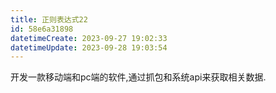 ```yaml
---
title: 正则表达式22
id: 58e6a31898
datetimeCreate: 2023-09-27 19:02:33
datetimeUpdate: 2023-09-28 19:03:54
---
```


开发一款移动端和pc端的软件,通过抓包和系统api来获取相关数据.
